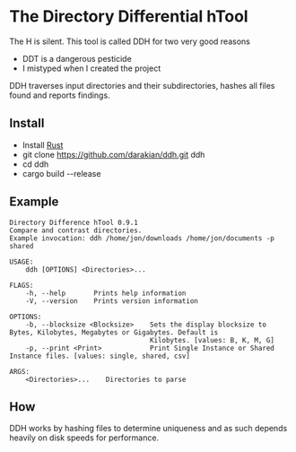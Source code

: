 # The **D**irectory **D**ifferential **h**Tool
The H is silent. This tool is called DDH for two very good reasons
* DDT is a dangerous pesticide
* I mistyped when I created the project

DDH traverses input directories and their subdirectories, hashes all files found and reports findings.

## Install
* Install [Rust](https://www.rust-lang.org/en-US/install.html)
* git clone https://github.com/darakian/ddh.git ddh
* cd ddh
* cargo build --release

## Example
```
Directory Difference hTool 0.9.1
Compare and contrast directories.
Example invocation: ddh /home/jon/downloads /home/jon/documents -p shared

USAGE:
    ddh [OPTIONS] <Directories>...

FLAGS:
    -h, --help       Prints help information
    -V, --version    Prints version information

OPTIONS:
    -b, --blocksize <Blocksize>    Sets the display blocksize to Bytes, Kilobytes, Megabytes or Gigabytes. Default is
                                   Kilobytes. [values: B, K, M, G]
    -p, --print <Print>            Print Single Instance or Shared Instance files. [values: single, shared, csv]

ARGS:
    <Directories>...    Directories to parse
````
## How
DDH works by hashing files to determine uniqueness and as such depends heavily on disk speeds for performance.
